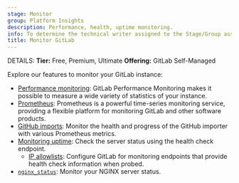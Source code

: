 ```yaml
---
stage: Monitor
group: Platform Insights
description: Performance, health, uptime monitoring.
info: To determine the technical writer assigned to the Stage/Group associated with this page, see https://handbook.gitlab.com/handbook/product/ux/technical-writing/#assignments
title: Monitor GitLab
---
```


DETAILS:
**Tier:** Free, Premium, Ultimate
**Offering:** GitLab Self-Managed

Explore our features to monitor your GitLab instance:

- [Performance monitoring](performance/_index.md): GitLab Performance Monitoring
  makes it possible to measure a wide variety of statistics of your instance.
- [Prometheus](prometheus/_index.md): Prometheus is a powerful time-series monitoring
  service, providing a flexible platform for monitoring GitLab and other software
  products.
- [GitHub imports](github_imports.md): Monitor the health and progress of the GitHub
  importer with various Prometheus metrics.
- [Monitoring uptime](health_check.md): Check the
  server status using the health check endpoint.
  - [IP allowlists](ip_allowlist.md): Configure GitLab for monitoring endpoints that
    provide health check information when probed.
- [`nginx_status`](https://docs.gitlab.com/omnibus/settings/nginx.html#enablingdisabling-nginx_status):
  Monitor your NGINX server status.
